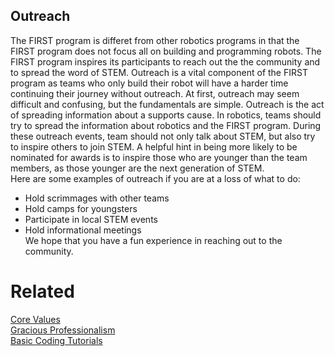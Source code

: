 ## Outreach
The FIRST program is differet from other robotics programs in that the FIRST program does not focus all on building and programming robots. The FIRST program inspires its participants to reach out the the community and to spread the word of STEM. Outreach is a vital component of the FIRST program as teams who only build their robot will have a harder time continuing their journey without outreach.
At first, outreach may seem difficult and confusing, but the fundamentals are simple. Outreach is the act of spreading information about a supports cause. In robotics, teams should try to spread the information about robotics and the FIRST program. During these outreach events, team should not only talk about STEM, but also try to inspire others to join STEM. A helpful hint in being more likely to be nominated for awards is to inspire those who are younger than the team members, as those younger are the next generation of STEM.  
Here are some examples of outreach if you are at a loss of what to do:
* Hold scrimmages with other teams
* Hold camps for youngsters
* Participate in local STEM events
* Hold informational meetings  
We hope that you have a fun experience in reaching out to the community.

Related
=======

[Core Values](https://ftccats.github.io/corevalues)  
[Gracious Professionalism](http://ftccats.github.io/graciousprofessionalism)  
[Basic Coding Tutorials](https://ftccats.github.io/ProgrammingBasics)
